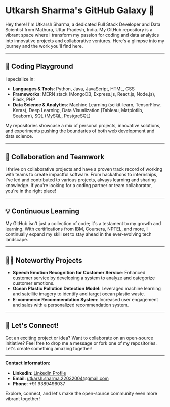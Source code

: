 # Utkarsh Sharma's GitHub Galaxy 🌌

Hey there! I'm Utkarsh Sharma, a dedicated Full Stack Developer and Data Scientist from Mathura, Uttar Pradesh, India. My GitHub repository is a vibrant space where I transform my passion for coding and data analytics into innovative projects and collaborative ventures. Here's a glimpse into my journey and the work you'll find here.

---

## 🚀 Coding Playground
I specialize in:
- **Languages & Tools**: Python, Java, JavaScript, HTML, CSS
- **Frameworks**: MERN stack (MongoDB, Express.js, React.js, Node.js), Flask, PHP
- **Data Science & Analytics**: Machine Learning (scikit-learn, TensorFlow, Keras), Deep Learning, Data Visualization (Tableau, Matplotlib, Seaborn), SQL (MySQL, PostgreSQL)

My repositories showcase a mix of personal projects, innovative solutions, and experiments pushing the boundaries of both web development and data science.

---

## 🧩 Collaboration and Teamwork
I thrive on collaborative projects and have a proven track record of working with teams to create impactful software. From hackathons to internships, I've led and contributed to various projects, always learning and sharing knowledge. If you're looking for a coding partner or team collaborator, you're in the right place!

---

## 💡 Continuous Learning
My GitHub isn't just a collection of code; it's a testament to my growth and learning. With certifications from IBM, Coursera, NPTEL, and more, I continually expand my skill set to stay ahead in the ever-evolving tech landscape.

---

## 👩‍💻 Noteworthy Projects
- **Speech Emotion Recognition for Customer Service**: Enhanced customer service by developing a system to analyze and categorize customer emotions.
- **Ocean Plastic Pollution Detection Model**: Leveraged machine learning and satellite imagery to identify and target ocean plastic waste.
- **E-commerce Recommendation System**: Increased user engagement and sales with a personalized recommendation system.

---

## 🌟 Let's Connect!
Got an exciting project or idea? Want to collaborate on an open-source initiative? Feel free to drop me a message or fork one of my repositories. Let's create something amazing together!

---

**Contact Information:**
- **LinkedIn**: [LinkedIn Profile](#)
- **Email**: utkarsh.sharma.22032004@gmail.com
- **Phone**: +91 9389496037

Explore, connect, and let's make the open-source community even more vibrant together!

<!--
**uspandit/uspandit** is a ✨ _special_ ✨ repository because its `README.md` (this file) appears on your GitHub profile.

Here are some ideas to get you started:

- 🔭 I’m currently working on ...
- 🌱 I’m currently learning ...
- 👯 I’m looking to collaborate on ...
- 🤔 I’m looking for help with ...
- 💬 Ask me about ...
- 📫 How to reach me: ...
- 😄 Pronouns: ...
- ⚡ Fun fact: ...
-->
